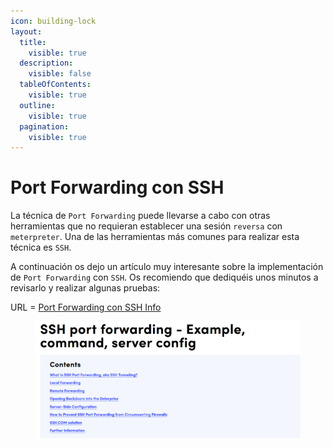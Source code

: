 ```yaml
---
icon: building-lock
layout:
  title:
    visible: true
  description:
    visible: false
  tableOfContents:
    visible: true
  outline:
    visible: true
  pagination:
    visible: true
---
```


# Port Forwarding con SSH

La técnica de `Port Forwarding` puede llevarse a cabo con otras herramientas que no requieran establecer una sesión `reversa` con `meterpreter`. Una de las herramientas más comunes para realizar esta técnica es `SSH`.

A continuación os dejo un artículo muy interesante sobre la implementación de `Port Forwarding` con `SSH`. Os recomiendo que dediquéis unos minutos a revisarlo y realizar algunas pruebas:

URL = [Port Forwarding con SSH Info](https://www.ssh.com/academy/ssh/tunneling-example)

<figure><img src="../../.gitbook/assets/image (8) (1).png" alt=""><figcaption></figcaption></figure>
